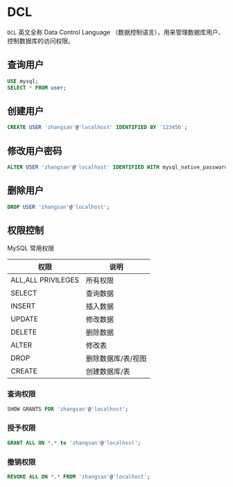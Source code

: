# DCL

`DCL` 英文全称 Data Control Language （数据控制语言），用来管理数据库用户、控制数据库的访问权限。

## 查询用户

```sql
USE mysql;
SELECT * FROM user;
```

## 创建用户

```sql
CREATE USER 'zhangsan'@'localhost' IDENTIFIED BY '123456';
```

## 修改用户密码

```sql
ALTER USER 'zhangsan'@'localhost' IDENTIFIED WITH mysql_native_password BY '123';
```

## 删除用户

```sql
DROP USER 'zhangsan'@'localhost';
```

## 权限控制

MySQL 常用权限

| 权限               | 说明               |
| ------------------ | ------------------ |
| ALL,ALL PRIVILEGES | 所有权限           |
| SELECT             | 查询数据           |
| INSERT             | 插入数据           |
| UPDATE             | 修改数据           |
| DELETE             | 删除数据           |
| ALTER              | 修改表             |
| DROP               | 删除数据库/表/视图 |
| CREATE             | 创建数据库/表      |

### 查询权限

```sql
SHOW GRANTS FOR 'zhangsan'@'localhost';
```

### 授予权限

```sql
GRANT ALL ON *.* to 'zhangsan'@'localhost';
```

### 撤销权限

```sql
REVOKE ALL ON *.* FROM 'zhangsan'@'localhost';
```
